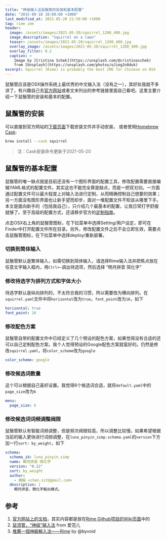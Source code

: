 ```yaml
---
title: "神级输入法鼠鬚管的安装和基本配置"
date: "2015-09-18 10:00:00 +1000"
last_modified_at: 2021-05-20 21:50:00 +1000
tag: rime ime
header:
  image: /assets/images/2021-05-20/squirrel_1280_400.jpg
  image_description: "Squirrel on a lawn"
  teaser: /assets/images/2021-05-20/squirrel_1280_400.jpg
  overlay_image: /assets/images/2021-05-20/squirrel_1280_400.jpg
  overlay_filter: 0.2
  caption: >
    Image by [Cristina Schek](https://unsplash.com/@cristinaschek)
    from [Unsplash](https://unsplash.com/photos/oJieg2n8duk)
excerpt: Squirrel (Rime) is probably the best IME for Chinese on OSX
---
```


鼠鬚管应该是OSX操作系统上最优秀的中文输入法（没有之一），其好处我就不多讲了，有兴趣自己去[官方网站][offical site]或者文末列出的参考链接里面自己看吧。这里主要介绍一下鼠鬚管的安装和基本的配置。

## 鼠鬚管的安装

可以直接到官方网站的[下载页面][download page]下载安装文件并手动安装，
或者使用[Homebrew Cask][]:

```bash
brew install --cask squirrel
```

> 注：Cask安装命令更新于2021-05-20

## 鼠鬚管的基本配置

鼠鬚管的唯一缺点就是目前还没有一个图形界面的配置工具，修改配置需要直接编辑YAML格式的配置文件。其实这也不能完全算是缺点，而是一把双刃剑。一方面通过配置文件可以最大程度上对输入法进行定制，从而精确控制自己想要的效果；另一方面没有图形界面也让新手望而却步，面对一堆配置文件不知该从哪里下手。本文是面向新手的（包括我自己），只介绍几个最基本的配置，让我日常打字舒服就够了。至于高级的配置方式，还请移步官方的[定制指南][customisation
guide]。

点击OSX右上角的鼠鬚管图标，在下拉菜单中选择Setting/用户设定，即可在Finder中打开配置文件所在目录。另外，修改配置文件之后不会立即生效，需要点击鼠鬚管图标，在下拉菜单中选择deploy/重新部署。

### 切换到简体输入

鼠鬚管默认是繁体输入，如需切换到简体输入，请选择Rime输入法并把焦点放在任意文字输入框内，用`Ctrl+~`调出待选项，然后选择 “明月拼音 简化字"

### 修改待选字为排列方式和字体大小

待选字默认是纵向排列的，不太符合我的习惯，所以需要改为横向排列。在`squirrel.yaml`文件中将`horizontal`改为`true`，`font_point`改为`16`，如下

```yaml
horizontal: true
font_point: 16
```

### 修改配色方案

鼠鬚管自带的配置文件中已经定义了几个预设的配色方案，如果觉得没有合适的还可以自己定制配色方案。我个人觉得预设的Google配色方案就蛮好的。仍然是修改`squirrel.yaml`，将`color_scheme`改为`google`

```yaml
color_scheme: google
```

### 修改候选词数量

这个可以根据自己喜好设置。我觉得6个候选词合适，就将`default.yaml`中的`page_size`改为`6`

```yaml
menu:
  page_size: 6
```

### 修改候选词词频调整阀限

鼠鬚管默认有智能词频调整，但是频次阀限较高，所以调整比较慢。如果希望根据当前的输入更快进行词频调整，在`luna_pinyin_simp.schema.yaml`的`version`下方加一行`sort:
by_weight`，如下

```yaml
schema:
  schema_id: luna_pinyin_simp
  name: 朙月拼音·简化字
  version: "0.22"
  sort: by_weight
  author:
    - 佛振 <chen.sst@gmail.com>
  description: |
    朙月拼音，簡化字輸出模式。
```

## 参考

1. [官方网站上的文档][offical docs]，其实内容都是放在[Rime Github项目的Wiki页面][rime-wiki]中的
2. [鼠须管，“神级”输入法][ifanr-rime] from 爱范儿
3. [推薦一個神級輸入法——Rime][byvoid-rime] by @byvoid

[Homebrew Cask]: https://github.com/Homebrew/homebrew-cask
[byvoid-rime]: https://www.byvoid.com/blog/recommend-rime
[customisation guide]: https://github.com/rime/home/wiki/CustomizationGuide
[download page]: https://rime.im/download/
[ifanr-rime]: https://www.ifanr.com/156409
[offical docs]: https://rime.im/docs/
[offical site]: https://rime.im/
[rime-wiki]: https://github.com/rime/home/wiki
